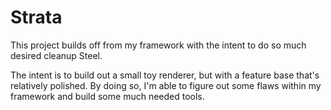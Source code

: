 # Strata 
This project builds off from my framework with the intent to do so much desired cleanup Steel.

The intent is to build out a small toy renderer, but with a feature base that's relatively polished.
By doing so, I'm able to figure out some flaws within my framework and build some much needed tools.

